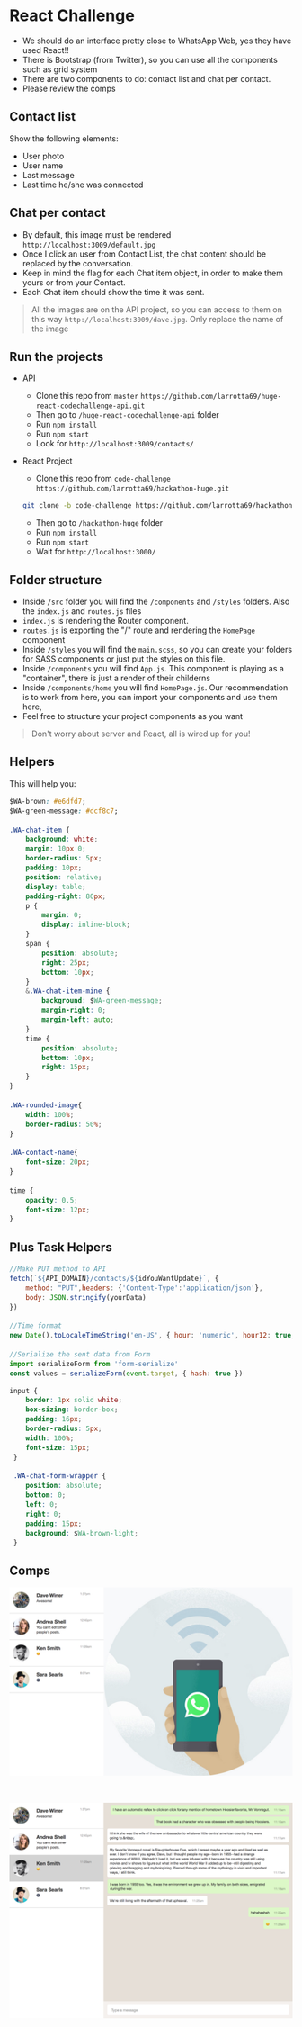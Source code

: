 # React Challenge

* We should do an interface pretty close to WhatsApp Web, yes they have used React!!  
* There is Bootstrap (from Twitter), so you can use all the components such as grid system 
* There are two components to do: contact list and chat per contact.
* Please review the comps

## Contact list

Show the following elements:

* User photo
* User name
* Last message	
* Last time he/she was connected

## Chat per contact 

* By default, this image must be rendered `http://localhost:3009/default.jpg`
* Once I click an user from Contact List, the chat content should be replaced by the conversation.
* Keep in mind the flag for each Chat item object, in order to make them yours or from your Contact.
* Each Chat item should show the time it was sent.

> All the images are on the API project, so you can access to them on this way `http://localhost:3009/dave.jpg`. Only replace the name of the image

## Run the projects

* API
	* Clone this repo from `master` `https://github.com/larrotta69/huge-react-codechallenge-api.git` 
	* Then go to `/huge-react-codechallenge-api` folder
	* Run `npm install`
	* Run `npm start`
	* Look for `http://localhost:3009/contacts/`


* React Project
	* Clone this repo from `code-challenge` `https://github.com/larrotta69/hackathon-huge.git` 
	
	```sh
	git clone -b code-challenge https://github.com/larrotta69/hackathon-huge.git
	```
	
	* Then go to `/hackathon-huge` folder
	* Run `npm install`
	* Run `npm start`
	* Wait for `http://localhost:3000/`

## Folder structure

* Inside `/src` folder you will find the `/components` and `/styles` folders. Also the `index.js` and `routes.js` files
* `index.js` is rendering the Router component.
* `routes.js` is exporting the "/" route and rendering the `HomePage` component
* Inside `/styles` you will find the `main.scss`, so you can create your folders for SASS components or just put the styles on this file.
* Inside `/components` you will find `App.js`. This component is playing as a "container", there is just a render of their childerns
* Inside `/components/home` you will find `HomePage.js`. Our recommendation is to work from here, you can import your components and use them here,
* Feel free to structure your project components as you want

> Don't worry about server and React, all is wired up for you! 

## Helpers
This will help you:

```css
$WA-brown: #e6dfd7;
$WA-green-message: #dcf8c7;

.WA-chat-item {
	background: white;
	margin: 10px 0;
	border-radius: 5px;
	padding: 10px;
	position: relative;
	display: table;
    padding-right: 80px;
	p {
		margin: 0;
		display: inline-block;
	}
	span {
		position: absolute;
		right: 25px;
		bottom: 10px;
	}
	&.WA-chat-item-mine {
		background: $WA-green-message;
		margin-right: 0;
		margin-left: auto;
	}
	time {
		position: absolute;
		bottom: 10px;
		right: 15px;
	}
}

.WA-rounded-image{
	width: 100%;
	border-radius: 50%;
}

.WA-contact-name{
	font-size: 20px;
}
 
time {
	opacity: 0.5;
	font-size: 12px;
}

```

## Plus Task Helpers
```js
//Make PUT method to API
fetch(`${API_DOMAIN}/contacts/${idYouWantUpdate}`, {
	method: "PUT",headers: {'Content-Type':'application/json'},
	body: JSON.stringify(yourData)
})

//Time format
new Date().toLocaleTimeString('en-US', { hour: 'numeric', hour12: true, minute: 'numeric' })

//Serialize the sent data from Form
import serializeForm from 'form-serialize'
const values = serializeForm(event.target, { hash: true })
```

```css
input {
	border: 1px solid white;
	box-sizing: border-box;
	padding: 16px;
	border-radius: 5px;
	width: 100%;
	font-size: 15px;
 }

 .WA-chat-form-wrapper {
	position: absolute;
	bottom: 0;
	left: 0;
	right: 0;
	padding: 15px;
	background: $WA-brown-light;
 }
```

## Comps

![](./default_page.png)

&nbsp;
&nbsp;
&nbsp;

![](./chat_page.png)